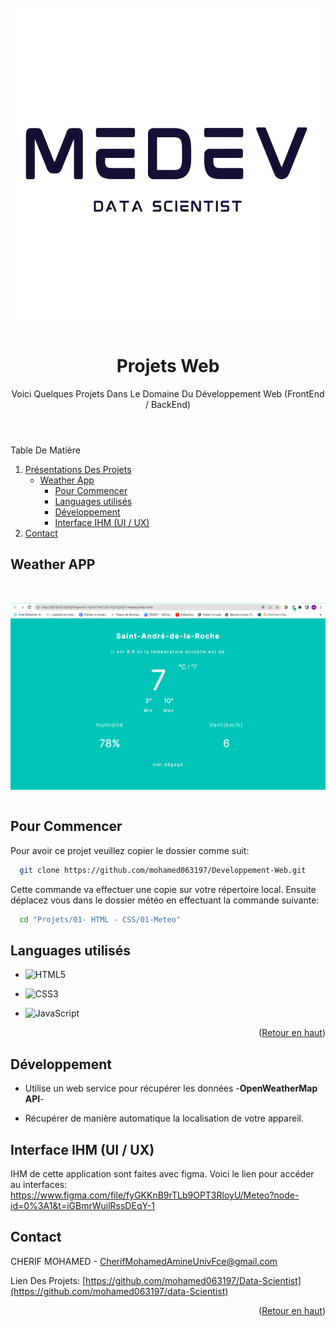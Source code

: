 <!-- command Kv for live  -->


<!-- PROJECT SHIELDS -->
<!--
*** I'm using markdown "reference style" links for readability.
*** Reference links are enclosed in brackets [ ] instead of parentheses ( ).
*** See the bottom of this document for the declaration of the reference variables
*** for contributors-url, forks-url, etc. This is an optional, concise syntax you may use.
*** https://www.markdownguide.org/basic-syntax/#reference-style-links
-->


<!-- -->
<!-- HEADER -->
<br>
<header align="center">
   <img align="center" src="Logo.png"><br/> <br/>
  <h1 align="center">Projets Web</h1>
  <p align="center">
    Voici Quelques Projets Dans Le Domaine Du Développement Web (FrontEnd / BackEnd)
</p>
  </p>
</header>



<!-- TABLE OF CONTENTS -->

  <summary>Table De Matière</summary>
  <ol>
    <li>
        <a href="#">Présentations Des Projets</a>
        <ul>
            <li>
                <a href="#"> Weather App </a>
                <ul>
                    <li><a href="#">Pour Commencer</a></li>
                    <li><a href="#">Languages utilisés</a></li>
                     <li><a href="#Developement">Développement</a></li>
                    <li><a href="#contact">Interface IHM (UI / UX)</a></li>
                </ul>
            </li>
      </ul>
    </li>
    <li><a href="#contact">Contact</a></li>
  </ol>


<!-- ABOUT THE PROJECT -->
## Weather APP

 <br><div align="center"><img align="center" src="meteo.png"></div><br>


## Pour Commencer

Pour avoir ce projet veuillez copier le dossier comme suit:

```sh
  git clone https://github.com/mohamed063197/Developpement-Web.git

  ```
Cette commande va effectuer une copie sur votre répertoire local. Ensuite déplacez vous dans le dossier météo en effectuant la commande suivante:

```sh
  cd "Projets/01- HTML - CSS/01-Meteo"
  ```

## Languages utilisés

- ![HTML5](https://img.shields.io/badge/html5-%23E34F26.svg?style=for-the-badge&logo=html5&logoColor=white)
  
- 	![CSS3](https://img.shields.io/badge/css3-%231572B6.svg?style=for-the-badge&logo=css3&logoColor=white)

- ![JavaScript](https://img.shields.io/badge/javascript-%23323330.svg?style=for-the-badge&logo=javascript&logoColor=%23F7DF1E)

<p align="right">(<a href="#readme-top">Retour en haut</a>)</p>

## Développement

- Utilise un web service pour récupérer les données -**OpenWeatherMap API**-
  
- Récupérer de manière automatique la localisation de votre appareil.

## Interface IHM (UI / UX)

IHM de cette application sont faites avec figma. Voici le lien pour accéder au interfaces:
https://www.figma.com/file/fyGKKnB9rTLb9OPT3RloyU/Meteo?node-id=0%3A1&t=iGBmrWuilRssDEqY-1


<!-- CONTACT -->
## Contact

CHERIF MOHAMED - CherifMohamedAmineUnivFce@gmail.com

Lien Des Projets: [https://github.com/mohamed063197/Data-Scientist](https://github.com/mohamed063197/data-Scientist)

<p align="right">(<a href="#readme-top">Retour en haut</a>)</p>


